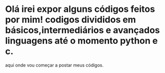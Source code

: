 Olá irei expor alguns códigos feitos por mim!
codigos divididos em básicos,intermediários e avançados 
linguagens até o momento python e c.
===============================================================================================================
aqui onde vou começar a postar meus códigos.
